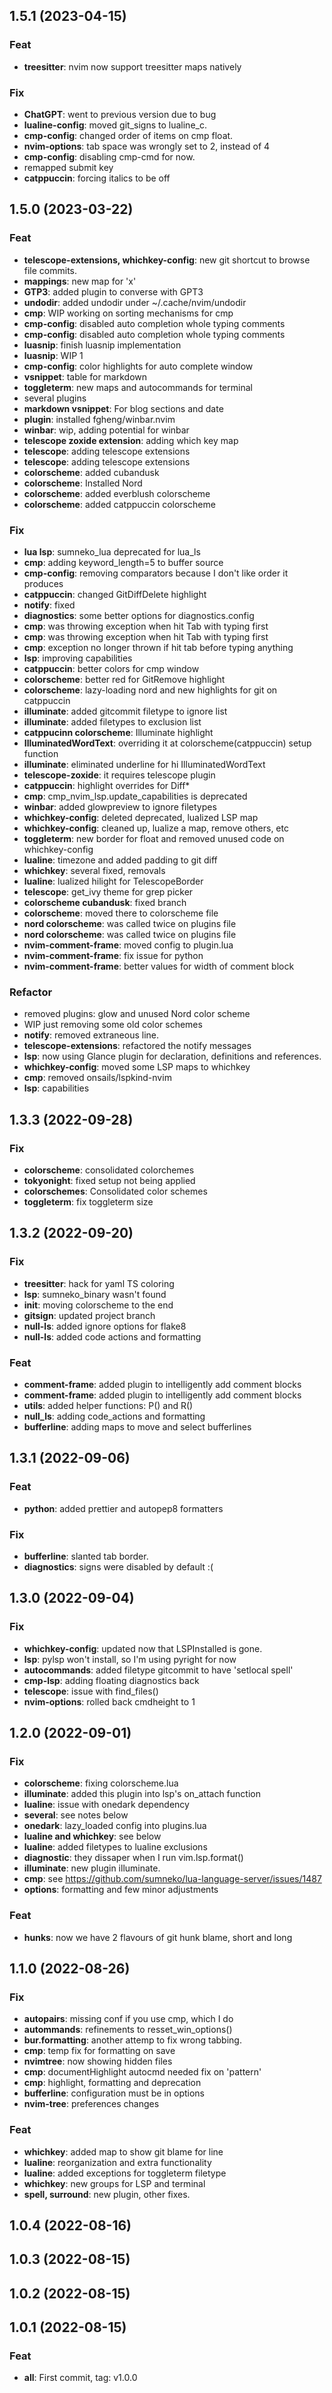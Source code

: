 ## 1.5.1 (2023-04-15)

### Feat

- **treesitter**: nvim now support treesitter maps natively

### Fix

- **ChatGPT**: went to previous version due to bug
- **lualine-config**: moved git_signs to lualine_c.
- **cmp-config**: changed order of items on cmp float.
- **nvim-options**: tab space was wrongly set to 2, instead of 4
- **cmp-config**: disabling cmp-cmd for now.
- remapped submit key
- **catppuccin**: forcing italics to be off

## 1.5.0 (2023-03-22)

### Feat

- **telescope-extensions, whichkey-config**: new git shortcut to browse file commits.
- **mappings**: new map for 'x'
- **GTP3**: added plugin to converse with GPT3
- **undodir**: added undodir under ~/.cache/nvim/undodir
- **cmp**: WIP working on sorting mechanisms for cmp
- **cmp-config**: disabled auto completion whole typing comments
- **cmp-config**: disabled auto completion whole typing comments
- **luasnip**: finish luasnip implementation
- **luasnip**: WIP 1
- **cmp-config**: color highlights for auto complete window
- **vsnippet**: table for markdown
- **toggleterm**: new maps and autocommands for terminal
- several plugins
- **markdown vsnippet**: For blog sections and date
- **plugin**: installed fgheng/winbar.nvim
- **winbar**: wip, adding potential for winbar
- **telescope zoxide extension**: adding which key map
- **telescope**: adding telescope extensions
- **telescope**: adding telescope extensions
- **colorscheme**: added cubandusk
- **colorscheme**: Installed Nord
- **colorscheme**: added everblush colorscheme
- **colorscheme**: added catppuccin colorscheme

### Fix

- **lua lsp**: sumneko_lua deprecated for lua_ls
- **cmp**: adding keyword_length=5 to buffer source
- **cmp-config**: removing comparators because I don't like order it produces
- **catppuccin**: changed GitDiffDelete highlight
- **notify**: fixed
- **diagnostics**: some better options for diagnostics.config
- **cmp**: was throwing exception when hit Tab with typing first
- **cmp**: was throwing exception when hit Tab with typing first
- **cmp**: exception no longer thrown if hit tab before typing anything
- **lsp**: improving capabilities
- **catppuccin**: better colors for cmp window
- **colorscheme**: better red for GitRemove highlight
- **colorscheme**: lazy-loading nord and new highlights for git on catppuccin
- **illuminate**: added gitcommit filetype to ignore list
- **illuminate**: added filetypes to exclusion list
- **catppucinn colorscheme**: Illuminate highlight
- **IlluminatedWordText**: overriding it at colorscheme(catppuccin) setup function
- **illuminate**: eliminated underline for hi IlluminatedWordText
- **telescope-zoxide**: it requires telescope plugin
- **catppuccin**: highlight overrides for Diff*
- **cmp**: cmp_nvim_lsp.update_capabilities is deprecated
- **winbar**: added glowpreview to ignore filetypes
- **whichkey-config**: deleted deprecated, lualized LSP map
- **whichkey-config**: cleaned up, lualize a map, remove others, etc
- **toggleterm**: new border for float and removed unused code on whichkey-config
- **lualine**: timezone and added padding to git diff
- **whichkey**: several fixed, removals
- **lualine**: lualized hilight for TelescopeBorder
- **telescope**: get_ivy theme for grep picker
- **colorscheme cubandusk**: fixed branch
- **colorscheme**: moved there to colorscheme file
- **nord colorscheme**: was called twice on plugins file
- **nord colorscheme**: was called twice on plugins file
- **nvim-comment-frame**: moved config to plugin.lua
- **nvim-comment-frame**: fix issue for python
- **nvim-comment-frame**: better values for width of comment block

### Refactor

- removed plugins: glow and unused Nord color scheme
- WIP just removing some old color schemes
- **notify**: removed extraneous line.
- **telescope-extensions**: refactored the notify messages
- **lsp**: now using Glance plugin for declaration, definitions and references.
- **whichkey-config**: moved some LSP maps to whichkey
- **cmp**: removed onsails/lspkind-nvim
- **lsp**: capabilities

## 1.3.3 (2022-09-28)

### Fix

- **colorscheme**: consolidated colorchemes
- **tokyonight**: fixed setup not being applied
- **colorschemes**: Consolidated color schemes
- **toggleterm**: fix toggleterm size

## 1.3.2 (2022-09-20)

### Fix

- **treesitter**: hack for yaml TS coloring
- **lsp**: sumneko_binary wasn't found
- **init**: moving colorscheme to the end
- **gitsign**: updated project branch
- **null-ls**: added ignore options for flake8
- **null-ls**: added code actions and formatting

### Feat

- **comment-frame**: added plugin to intelligently add comment blocks
- **comment-frame**: added plugin to intelligently add comment blocks
- **utils**: added helper functions: P() and R()
- **null_ls**: adding code_actions and formatting
- **bufferline**: adding maps to move and select bufferlines

## 1.3.1 (2022-09-06)

### Feat

- **python**: added prettier and autopep8 formatters

### Fix

- **bufferline**: slanted tab border.
- **diagnostics**: signs were disabled by default :(

## 1.3.0 (2022-09-04)

### Fix

- **whichkey-config**: updated now that LSPInstalled is gone.
- **lsp**: pylsp won't install, so I'm using pyright for now
- **autocommands**: added filetype gitcommit to have 'setlocal spell'
- **cmp-lsp**: adding floating diagnostics back
- **telescope**: issue with find_files()
- **nvim-options**: rolled back cmdheight to 1

## 1.2.0 (2022-09-01)

### Fix

- **colorscheme**: fixing colorscheme.lua
- **illuminate**: added this plugin into lsp's on_attach function
- **lualine**: issue with onedark dependency
- **several**: see notes below
- **onedark**: lazy_loaded config into plugins.lua
- **lualine and whichkey**: see below
- **lualine**: added filetypes to lualine exclusions
- **diagnostic**: they dissaper when I run vim.lsp.format()
- **illuminate**: new plugin illuminate.
- **cmp**: see https://github.com/sumneko/lua-language-server/issues/1487
- **options**: formatting and few minor adjustments

### Feat

- **hunks**: now we have 2 flavours of git hunk blame, short and long

## 1.1.0 (2022-08-26)

### Fix

- **autopairs**: missing conf if you use cmp, which I do
- **autommands**: refinements to resset_win_options()
- **bur.formatting**: another attemp to fix wrong tabbing.
- **cmp**: temp fix for formatting on save
- **nvimtree**: now showing hidden files
- **cmp**: documentHighlight autocmd needed fix on 'pattern'
- **cmp**: highlight, formatting and deprecation
- **bufferline**: configuration must be in options
- **nvim-tree**: preferences changes

### Feat

- **whichkey**: added map to show git blame for line
- **lualine**: reorganization and extra functionality
- **lualine**: added exceptions for toggleterm filetype
- **whichkey**: new groups for LSP and terminal
- **spell, surround**: new plugin, other fixes.

## 1.0.4 (2022-08-16)

## 1.0.3 (2022-08-15)

## 1.0.2 (2022-08-15)

## 1.0.1 (2022-08-15)

### Feat

- **all**: First commit, tag: v1.0.0
